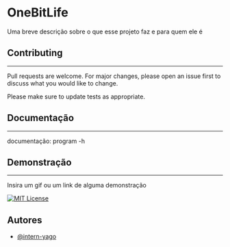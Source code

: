 # OneBitLife

Uma breve descrição sobre o que esse projeto faz e para quem ele é

## Contributing
---

Pull requests are welcome. For major changes, please open an issue first
to discuss what you would like to change.

Please make sure to update tests as appropriate.

## Documentação
---
documentação: program -h

## Demonstração
---
Insira um gif ou um link de alguma demonstração


[![MIT License](https://img.shields.io/badge/License-MIT-green.svg)](https://choosealicense.com/licenses/mit/)

## Autores

- [@intern-yago](https://www.github.com/intern-yago)


